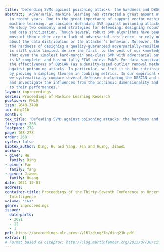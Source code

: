 ```yaml
---
title: 'Defending SVMs against poisoning attacks: the hardness and DBSCAN approach'
abstract: 'Adversarial machine learning has attracted a great amount of attention
  in recent years. Due to the great importance of support vector machines (SVM) in
  machine learning, we consider defending SVM against poisoning attacks in this paper.
  We study two commonly used strategies for defending: designing robust SVM algorithms
  and data sanitization. Though several robust SVM algorithms have been proposed before,
  most of them either are in lack of adversarial-resilience, or rely on strong assumptions
  about the data distribution or the attacker’s behavior. Moreover, the research on
  the hardness of designing a quality-guaranteed adversarially-resilient SVM algorithm
  is still quite limited. We are the first, to the best of our knowledge, to prove
  that even the simplest hard-margin one-class SVM with adversarial outliers problem
  is NP-complete, and has no fully PTAS unless P=NP. For data sanitization, we explain
  the effectiveness of DBSCAN (as a density-based outlier removal method) for defending
  against poisoning attacks. In particular, we link it to the intrinsic dimensionality
  by proving a sampling theorem in doubling metrics. In our empirical experiments,
  we systematically compare several defenses including the DBSCAN and robust SVM methods,
  and investigate the influences from the intrinsic dimensionality and poisoned fraction
  to their performances.'
layout: inproceedings
series: Proceedings of Machine Learning Research
publisher: PMLR
issn: 2640-3498
id: ding21b
month: 0
tex_title: 'Defending SVMs against poisoning attacks: the hardness and DBSCAN approach'
firstpage: 268
lastpage: 278
page: 268-278
order: 268
cycles: false
bibtex_author: Ding, Hu and Yang, Fan and Huang, Jiawei
author:
- given: Hu
  family: Ding
- given: Fan
  family: Yang
- given: Jiawei
  family: Huang
date: 2021-12-01
address:
container-title: Proceedings of the Thirty-Seventh Conference on Uncertainty in Artificial
  Intelligence
volume: '161'
genre: inproceedings
issued:
  date-parts:
  - 2021
  - 12
  - 1
pdf: https://proceedings.mlr.press/v161/ding21b/ding21b.pdf
extras: []
# Format based on citeproc: http://blog.martinfenner.org/2013/07/30/citeproc-yaml-for-bibliographies/
---
```

